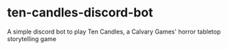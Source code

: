 # ten-candles-discord-bot
A simple discord bot to play Ten Candles, a Calvary Games' horror tabletop storytelling game
